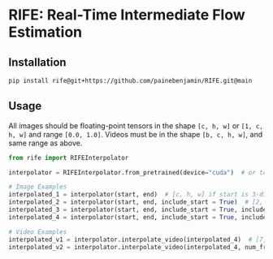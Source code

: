 # RIFE: Real-Time Intermediate Flow Estimation

## Installation

```sh
pip install rife@git+https://github.com/painebenjamin/RIFE.git@main
```

## Usage

All images should be floating-point tensors in the shape `[c, h, w]` or `[1, c, h, w]` and range `[0.0, 1.0]`.
Videos must be in the shape `[b, c, h, w]`, and same range as above.

```py
from rife import RIFEInterpolator

interpolator = RIFEInterpolator.from_pretrained(device="cuda")  # or torch.device()

# Image Examples
interpolated_1 = interpolator(start, end)  # [c, h, w] if start is 3-dim, else [1, c, h, w]
interpolated_2 = interpolator(start, end, include_start = True)  # [2, c, h, w]
interpolated_3 = interpolator(start, end, include_start = True, include_end = True)  # [3, c, h, w]
interpolated_4 = interpolator(start, end, include_start = True, include_end = True, num_frames = 2)  # [4, c, h, w]

# Video Examples
interpolated_v1 = interpolator.interpolate_video(interpolated_4)  # [7, c, h, w]
interpolated_v2 = interpolator.interpolate_video(interpolated_4, num_frames=2)  # [19, c, h, w]
```
